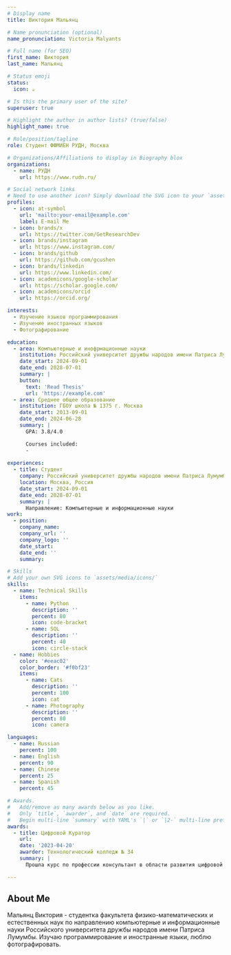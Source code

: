 ```yaml
---
# Display name
title: Виктория Мальянц

# Name pronunciation (optional)
name_pronunciation: Victoria Malyants

# Full name (for SEO)
first_name: Виктория
last_name: Мальянц

# Status emoji
status:
  icon: ☕️

# Is this the primary user of the site?
superuser: true

# Highlight the author in author lists? (true/false)
highlight_name: true

# Role/position/tagline
role: Студент ФФМИЕН РУДН, Москва

# Organizations/Affiliations to display in Biography blox
organizations:
  - name: РУДН
    url: https://www.rudn.ru/

# Social network links
# Need to use another icon? Simply download the SVG icon to your `assets/media/icons/` folder.
profiles:
  - icon: at-symbol
    url: 'mailto:your-email@example.com'
    label: E-mail Me
  - icon: brands/x
    url: https://twitter.com/GetResearchDev
  - icon: brands/instagram
    url: https://www.instagram.com/
  - icon: brands/github
    url: https://github.com/gcushen
  - icon: brands/linkedin
    url: https://www.linkedin.com/
  - icon: academicons/google-scholar
    url: https://scholar.google.com/
  - icon: academicons/orcid
    url: https://orcid.org/

interests:
  - Изучение языков программирования
  - Изучение иностранных языков
  - Фотографирование

education:
  - area: Компьютерные и инофрмационные науки
    institution: Российский университет дружбы народов имени Патриса Лумумбы
    date_start: 2024-09-01
    date_end: 2028-07-01
    summary: |
    button:
      text: 'Read Thesis'
      url: 'https://example.com'
  - area: Среднее общее образование
    institution: ГБОУ школа № 1375 г. Москва
    date_start: 2013-09-01
    date_end: 2024-06-28
    summary: |
      GPA: 3.8/4.0

      Courses included:
      - 
  
experiences:
  - title: Студент
    company: Российский университет дружбы народов имени Патриса Лумумбы
    location: Москва, Россия
    date_start: 2024-09-01
    date_end: 2028-07-01
    summary: |
      Направление: Компьютерные и информационные науки
work:
  - position: 
    company_name: 
    company_url: ''
    company_logo: ''
    date_start: 
    date_end: ''
    summary: 

# Skills
# Add your own SVG icons to `assets/media/icons/`
skills:
  - name: Technical Skills
    items:
      - name: Python
        description: ''
        percent: 80
        icon: code-bracket
      - name: SQL
        description: ''
        percent: 40
        icon: circle-stack
  - name: Hobbies
    color: '#eeac02'
    color_border: '#f0bf23'
    items:
      - name: Cats
        description: ''
        percent: 100
        icon: cat
      - name: Photography
        description: ''
        percent: 80
        icon: camera

languages:
  - name: Russian
    percent: 100
  - name: English
    percent: 90
  - name: Chinese
    percent: 25
  - name: Spanish
    percent: 45

# Awards.
#   Add/remove as many awards below as you like.
#   Only `title`, `awarder`, and `date` are required.
#   Begin multi-line `summary` with YAML's `|` or `|2-` multi-line prefix and indent 2 spaces below.
awards:
  - title: Цифровой Куратор
    url: 
    date: '2023-04-20'
    awarder: Технологический колледж № 34
    summary: |
      Прошла курс по профессии консультант в области развития цифровой грамотности населения (цифровой куратор).

---
```

     
## About Me

Мальянц Виктория - студентка факультета физико-математических и естественных наук по направлению компьютерные и информационные науки Российского университета дружбы народов имени Патриса Лумумбы. Изучаю программирование и иностранные языки, люблю фотографировать.
